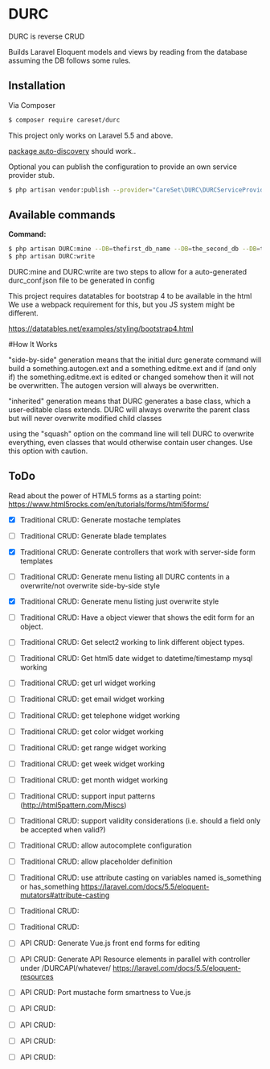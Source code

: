 # DURC
DURC is reverse CRUD

Builds Laravel Eloquent models and views by reading from the database assuming the DB follows some rules.

## Installation

Via Composer

```bash
$ composer require careset/durc
```

This project only works on Laravel 5.5 and above.

[package auto-discovery](https://medium.com/@taylorotwell/package-auto-discovery-in-laravel-5-5-ea9e3ab20518) should work..

Optional you can publish the configuration to provide an own service provider stub.

```bash
$ php artisan vendor:publish --provider="CareSet\DURC\DURCServiceProvider"
```

## Available commands

**Command:**
```bash
$ php artisan DURC:mine --DB=thefirst_db_name --DB=the_second_db --DB=the_third (etc...)
$ php artisan DURC:write
```

DURC:mine and DURC:write are two steps to allow for a auto-generated durc_conf.json file to be generated in config

This project requires datatables for bootstrap 4 to be available in the html
We use a webpack requirement for this, but you JS system might be different.

https://datatables.net/examples/styling/bootstrap4.html

#How It Works

"side-by-side" generation means that the initial durc generate command will build a something.autogen.ext and a something.editme.ext and 
if (and only if) the something.editme.ext is edited or changed somehow then it will not be overwritten. 
The autogen version will always be overwritten. 

"inherited" generation means that DURC generates a base class, which a user-editable class extends. DURC will always overwrite the parent class
but will never overwrite modified child classes

using the "squash" option on the command line will tell DURC to overwrite everything, even classes that would otherwise contain user changes.
Use this option with caution.  

## ToDo

Read about the power of HTML5 forms as a starting point: https://www.html5rocks.com/en/tutorials/forms/html5forms/


- [x] Traditional CRUD: Generate mostache templates
- [ ] Traditional CRUD: Generate blade templates
- [X] Traditional CRUD: Generate controllers that work with server-side form templates 
- [ ] Traditional CRUD: Generate menu listing all DURC contents in a overwrite/not overwrite side-by-side style
- [X] Traditional CRUD: Generate menu listing just overwrite style
- [ ] Traditional CRUD: Have a object viewer that shows the edit form for an object. 
- [ ] Traditional CRUD: Get select2 working to link different object types.
- [ ] Traditional CRUD: Get html5 date widget to datetime/timestamp mysql working
- [ ] Traditional CRUD: get url widget working 
- [ ] Traditional CRUD: get email widget working
- [ ] Traditional CRUD: get telephone widget working
- [ ] Traditional CRUD: get color widget working
- [ ] Traditional CRUD: get range widget working 
- [ ] Traditional CRUD: get week widget working
- [ ] Traditional CRUD: get month widget working
- [ ] Traditional CRUD: support input patterns (http://html5pattern.com/Miscs)
- [ ] Traditional CRUD: support validity considerations (i.e. should a field only be accepted when valid?)
- [ ] Traditional CRUD: allow autocomplete configuration
- [ ] Traditional CRUD: allow placeholder definition
- [ ] Traditional CRUD: use attribute casting on variables named is_something or has_something  https://laravel.com/docs/5.5/eloquent-mutators#attribute-casting 
- [ ] Traditional CRUD: 
- [ ] Traditional CRUD: 
- [ ] API CRUD: Generate Vue.js front end forms for editing
- [ ] API CRUD: Generate API Resource elements in parallel with controller under /DURCAPI/whatever/ https://laravel.com/docs/5.5/eloquent-resources
- [ ] API CRUD: Port mustache form smartness to Vue.js 
- [ ] API CRUD:
- [ ] API CRUD:
- [ ] API CRUD:
- [ ] API CRUD:







